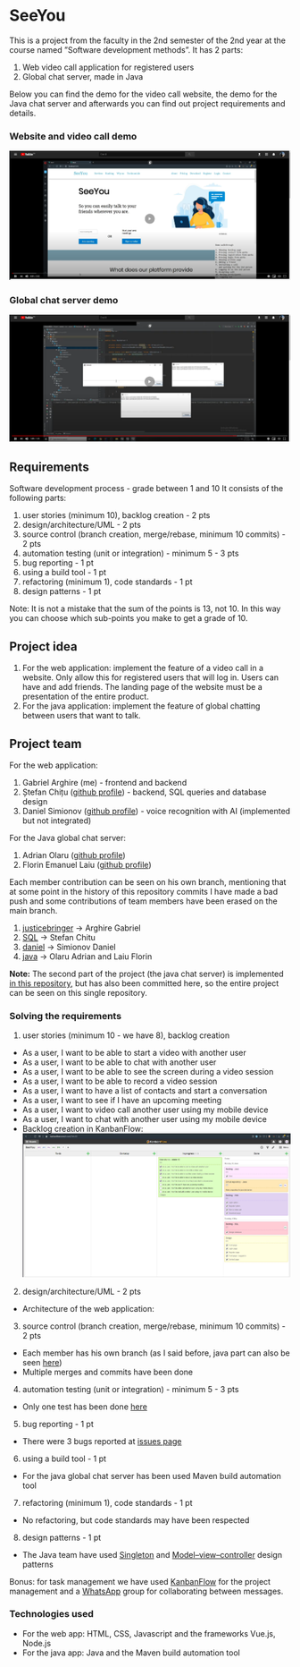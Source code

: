 # SeeYou
This is a project from the faculty in the 2nd semester of the 2nd year at the course named ”Software development methods”.
It has 2 parts:
  1. Web video call application for registered users
  2. Global chat server, made in Java
  
Below you can find the demo for the video call website, the demo for the Java chat server and afterwards you can find out project requirements and details.

### Website and video call demo

[![Demo](https://github.com/JusticeBringer/SeeYou/blob/master/zimages/webapp.png)](https://youtu.be/xUPy6Q7Zqeg)

### Global chat server demo

[![Demo](https://github.com/JusticeBringer/SeeYou/blob/master/zimages/javachat.png)](https://www.youtube.com/watch?v=PyoA-qPEs8o&feature=youtu.be)

## Requirements

Software development process - grade between 1 and 10
It consists of the following parts:

1. user stories (minimum 10), backlog creation - 2 pts
2. design/architecture/UML - 2 pts
3. source control (branch creation, merge/rebase, minimum 10 commits) - 2 pts
4. automation testing (unit or integration) - minimum 5 - 3 pts
5. bug reporting - 1 pt
6. using a build tool - 1 pt
7. refactoring (minimum 1), code standards - 1 pt
8. design patterns - 1 pt

Note: It is not a mistake that the sum of the points is 13, not 10. In this way you can choose which sub-points you make to get a grade of 10.

## Project idea

1. For the web application: implement the feature of a video call in a website. Only allow this for registered users that will log in. Users can have and add friends. The landing page of the website must be a presentation of the entire product.
2. For the java application: implement the feature of global chatting between users that want to talk.

## Project team

For the web application:

1. Gabriel Arghire (me) - frontend and backend
2. Ștefan Chițu ([github profile](https://github.com/jaoc12)) - backend, SQL queries and database design
3. Daniel Simionov ([github profile](https://github.com/DanielM24)) - voice recognition with AI (implemented but not integrated)

For the Java global chat server:

1. Adrian Olaru ([github profile](https://github.com/adrianolaru99))
2. Florin Emanuel Laiu ([github profile](https://github.com/florinlaiu))

Each member contribution can be seen on his own branch, mentioning that at some point in the history of this repository commits I have made a bad push and some contributions of team members have been erased on the main branch.

1. [justicebringer](https://github.com/JusticeBringer/SeeYou/tree/justicebringer) -> Arghire Gabriel
2. [SQL](https://github.com/JusticeBringer/SeeYou/tree/SQL) -> Stefan Chitu
3. [daniel](https://github.com/JusticeBringer/SeeYou/tree/daniel) -> Simionov Daniel
4. [java](https://github.com/JusticeBringer/SeeYou/tree/java) -> Olaru Adrian and Laiu Florin

**Note:** The second part of the project (the java chat server) is implemented [in this repository](https://github.com/adrianolaru99/Proiect-MDS), but has also been committed here, so the entire project can be seen on this single repository.

### Solving the requirements

1. user stories (minimum 10 - we have 8), backlog creation
  - As a user, I want to be able to start a video with another user
  - As a user, I want to be able to chat with another user
  - As a user, I want to be able to see the screen during a video session
  - As a user, I want to be able to record a video session
  - As a user, I want to have a list of contacts and start a conversation
  - As a user, I want to see if I have an upcoming meeting
  - As a user, I want to video call another user using my mobile device
  - As a user, I want to chat with another user using my mobile device
  - Backlog creation in KanbanFlow:
  ![Backlog creation](https://github.com/JusticeBringer/SeeYou/blob/master/zimages/kanbanflow.JPG)

2. design/architecture/UML - 2 pts
  - Architecture of the web application: [](https://github.com/JusticeBringer/SeeYou/blob/master/zimages/webapp.png)

3. source control (branch creation, merge/rebase, minimum 10 commits) - 2 pts
  - Each member has his own branch (as I said before, java part can also be seen [here](https://github.com/adrianolaru99/Proiect-MDS))
  - Multiple merges and commits have been done

4. automation testing (unit or integration) - minimum 5 - 3 pts
  - Only one test has been done [here](https://github.com/JusticeBringer/SeeYou/blob/java/MDS/lib/src/dto/MesajTest.java)

5. bug reporting - 1 pt
  - There were 3 bugs reported at [issues page](https://github.com/JusticeBringer/SeeYou/issues)

6. using a build tool - 1 pt
  - For the java global chat server has been used Maven build automation tool

7. refactoring (minimum 1), code standards - 1 pt
  - No refactoring, but code standards may have been respected

8. design patterns - 1 pt
  - The Java team have used [Singleton](https://en.wikipedia.org/wiki/Singleton_pattern) and [Model–view–controller](https://en.wikipedia.org/wiki/Model–view–controller) design patterns

Bonus: for task management we have used [KanbanFlow](https://kanbanflow.com) for the project management and a [WhatsApp](https://www.whatsapp.com) group for collaborating between messages.

### Technologies used

- For the web app: HTML, CSS, Javascript and the frameworks Vue.js, Node.js
- For the java app: Java and the Maven build automation tool
